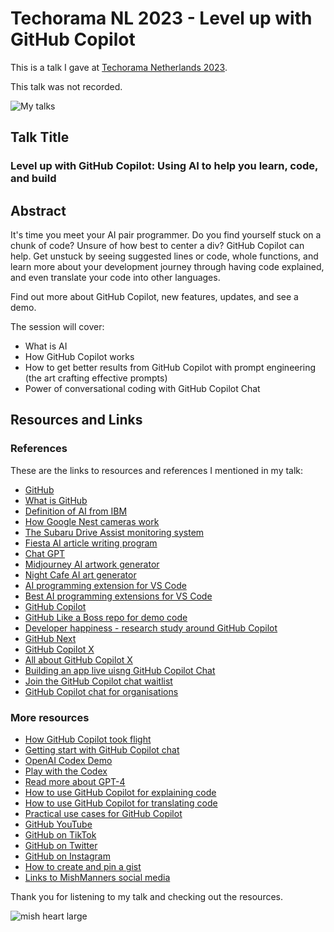 # Techorama NL 2023 - Level up with GitHub Copilot

This is a talk I gave at [Techorama Netherlands 2023](https://www.techorama.nl/speakers/session/level-up-with-github-copilot/).

This talk was not recorded.

![My talks](https://github.com/mishmanners/TalksandEvents/assets/36594527/15384555-5989-4d33-a20f-7bc199801606)

## Talk Title

### Level up with GitHub Copilot: Using AI to help you learn, code, and build

## Abstract

It's time you meet your AI pair programmer. Do you find yourself stuck on a chunk of code? Unsure of how best to center a div? GitHub Copilot can help. Get unstuck by seeing suggested lines or code, whole functions, and learn more about your development journey through having code explained, and even translate your code into other languages.

Find out more about GitHub Copilot, new features, updates, and see a demo.

The session will cover:
- What is AI
- How GitHub Copilot works
- How to get better results from GitHub Copilot with prompt engineering (the art crafting effective prompts)
- Power of conversational coding with GitHub Copilot Chat

## Resources and Links

### References

These are the links to resources and references I mentioned in my talk:

- [GitHub](https://github.com)
- [What is GitHub](https://youtu.be/pBy1zgt0XPc)
- [Definition of AI from IBM](https://www.ibm.com/cloud/learn/what-is-artificial-intelligence)
- [How Google Nest cameras work](https://thenextweb.com/news/google-nest-cam-ai-and-batteries)
- [The Subaru Drive Assist monitoring system](https://www.subaru.com.au/driver-monitoring-system)
- [Fiesta AI article writing program](https://articlefiesta.com/)
- [Chat GPT](https://chat.openai.com/)
- [Midjourney AI artwork generator](https://www.midjourney.com/home/)
- [Night Cafe AI art generator](https://creator.nightcafe.studio/creation/O0iBOpUCgygcGNJsAz9I)
- [AI programming extension for VS Code](https://marketplace.visualstudio.com/items?itemName=GalilAI.aicoding)
- [Best AI programming extensions for VS Code](https://sourceforge.net/software/ai-coding-assistants/integrates-with-visual-studio-code/)
- [GitHub Copilot](https://copilot.github.com/)
- [GitHub Like a Boss repo for demo code](https://github.com/mishmanners/github-like-a-boss)
- [Developer happiness - research study around GitHub Copilot](https://github.blog/2022-09-07-research-quantifying-github-copilots-impact-on-developer-productivity-and-happiness/)
- [GitHub Next](https://githubnext.com/)
- [GitHub Copilot X](https://github.com/features/preview/copilot-x)
- [All about GitHub Copilot X](https://github.blog/2023-03-22-github-copilot-x-the-ai-powered-developer-experience/)
- [Building an app live uisng GitHub Copilot Chat](https://github.blog/2023-05-05-web-summit-rio-2023-building-an-app-in-18-minutes-with-github-copilot-x/)
- [Join the GitHub Copilot chat waitlist](https://github.com/github-copilot/chat_waitlist_signup/join)
- [GitHub Copilot chat for organisations](https://github.blog/2023-07-20-github-copilot-chat-beta-now-available-for-every-organization/)

### More resources
- [How GitHub Copilot took flight](https://www.youtube.com/watch?v=8JjVNFc2kK4&ab_channel=GitHub)
- [Getting start with GitHub Copilot chat](https://www.youtube.com/watch?v=3surPGP7_4o&ab_channel=GitHub)
- [OpenAI Codex Demo](https://youtu.be/SGUCcjHTmGY)
- [Play with the Codex](https://webcatalog.io/apps/openai-playground/)
- [Read more about GPT-4](https://neuroflash.com/blog/gpt-4-open-ai/)
- [How to use GitHub Copilot for explaining code](https://dev.to/github/understand-your-code-using-github-copilot-5375)
- [How to use GitHub Copilot for translating code](https://dev.to/github/how-to-translate-code-into-other-languages-using-github-copilot-3n6f)
- [Practical use cases for GitHub Copilot](https://dev.to/github/why-use-github-copilot-and-copilot-labs-practical-use-cases-for-the-ai-pair-programmer-4hf4)
- [GitHub YouTube](https://youtube.com/c/github)
- [GitHub on TikTok](https://tiktok.com/github)
- [GitHub on Twitter](https://twitter.com/github)
- [GitHub on Instagram](https://instagram.com/github)
- [How to create and pin a gist](https://dev.to/mishmanners/how-to-create-and-pin-a-gist-on-github-16p0)
- [Links to MishManners social media](https://mishmanners.info)

Thank you for listening to my talk and checking out the resources.

![mish heart large](https://user-images.githubusercontent.com/36594527/195619762-82827b2e-bfdd-49b6-b8df-5b9e15f4f044.png)
